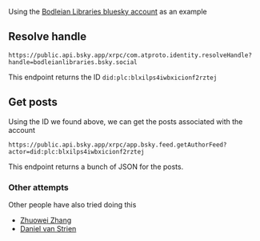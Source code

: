 Using the [Bodleian Libraries bluesky account](https://bsky.app/profile/bodleianlibraries.bsky.social) as an example


## Resolve handle

```url
https://public.api.bsky.app/xrpc/com.atproto.identity.resolveHandle?handle=bodleianlibraries.bsky.social
```

This endpoint returns the ID `did:plc:blxilps4iwbxicionf2rztej`

## Get posts

Using the ID we found above, we can get the posts associated with the account

```url
https://public.api.bsky.app/xrpc/app.bsky.feed.getAuthorFeed?actor=did:plc:blxilps4iwbxicionf2rztej
```

This endpoint returns a bunch of JSON for the posts.

### Other attempts

Other people have also tried doing this

* [Zhuowei Zhang](https://worthdoingbadly.com/bsky/)
* [Daniel van Strien](https://bsky.app/profile/did:plc:7e5mpxuweopubhexwqg5l3ba/post/3lbu6l4fxdc2e)
